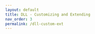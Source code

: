 ```yaml
---
layout: default
title: DLL - Customizing and Extending
nav_order: 3
permalink: /dll-custom-ext
---
```


